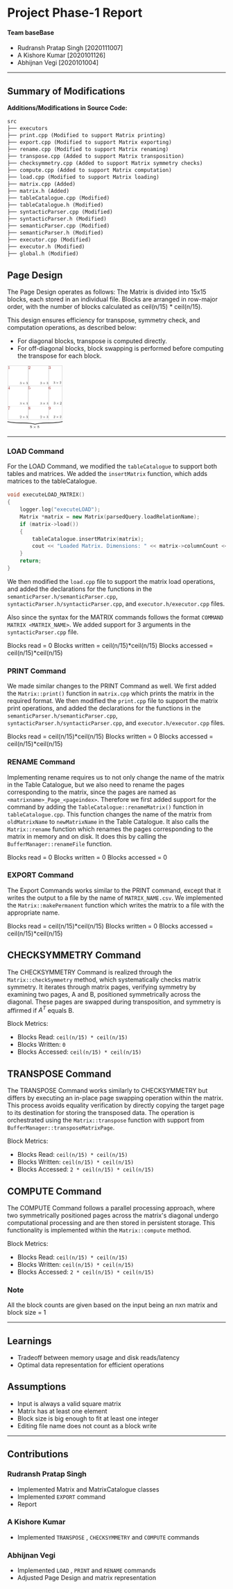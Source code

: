 # Project Phase-1 Report

#### Team baseBase

- Rudransh Pratap Singh [2020111007]
- A Kishore Kumar [2020101126]
- Abhijnan Vegi [2020101004]

---

## Summary of Modifications

**Additions/Modifications in Source Code:**

```
src
├── executors
├── print.cpp (Modified to support Matrix printing)
├── export.cpp (Modified to support Matrix exporting)
├── rename.cpp (Modified to support Matrix renaming)
├── transpose.cpp (Added to support Matrix transposition)
├── checksymmetry.cpp (Added to support Matrix symmetry checks)
├── compute.cpp (Added to support Matrix computation)
├── load.cpp (Modified to support Matrix loading)
├── matrix.cpp (Added)
├── matrix.h (Added)
├── tableCatalogue.cpp (Modified)
├── tableCatalogue.h (Modified)
├── syntacticParser.cpp (Modified)
├── syntacticParser.h (Modified)
├── semanticParser.cpp (Modified)
├── semanticParser.h (Modified)
├── executor.cpp (Modified)
├── executor.h (Modified)
├── global.h (Modified)
```


## Page Design

The Page Design operates as follows: The Matrix is divided into 15x15 blocks, each stored in an individual file. Blocks are arranged in row-major order, with the number of blocks calculated as ceil(n/15) * ceil(n/15).

This design ensures efficiency for transpose, symmetry check, and computation operations, as described below:

- For diagonal blocks, transpose is computed directly.
- For off-diagonal blocks, block swapping is performed before computing the transpose for each block.

<img src="./design.png" height="146" width="128">

---

### LOAD Command

For the LOAD Command, we modified the `tableCatalogue` to support both tables and matrices. We added the `insertMatrix` function, which adds matrices to the tableCatalogue.

```cpp
void executeLOAD_MATRIX()
{
    logger.log("executeLOAD");
    Matrix *matrix = new Matrix(parsedQuery.loadRelationName);
    if (matrix->load())
    {
        tableCatalogue.insertMatrix(matrix);
        cout << "Loaded Matrix. Dimensions: " << matrix->columnCount << endl;
    }
    return;
}
```

We then modified the `load.cpp` file to support the matrix load operations, and added the declarations for the functions
in the `semanticParser.h/semanticParser.cpp`, `syntacticParser.h/syntacticParser.cpp`, and `executor.h/executor.cpp`
files.

Also since the syntax for the MATRIX commands follows the format `COMMAND MATRIX <MATRIX_NAME>`. We added support for 3
arguments in the `syntacticParser.cpp` file.

Blocks read = 0
Blocks written = ceil(n/15)*ceil(n/15)
Blocks accessed = ceil(n/15)*ceil(n/15)

### PRINT Command

We made similar changes to the PRINT Command as well. We first added the `Matrix::print()` function in `matrix.cpp`
which prints the matrix in the required format.
We then modified the `print.cpp` file to support the matrix print operations, and added the declarations for the
functions
in the `semanticParser.h/semanticParser.cpp`, `syntacticParser.h/syntacticParser.cpp`, and `executor.h/executor.cpp`
files.

Blocks read = ceil(n/15)*ceil(n/15)
Blocks written = 0
Blocks accessed = ceil(n/15)*ceil(n/15)

### RENAME Command

Implementing rename requires us to not only change the name of the matrix in the Table Catalogue, but we also need to
rename the pages corresponding to the matrix, since the pages are named as `<matrixname>_Page_<pageindex>`. Therefore we
first added support for the command by adding the `TableCatalogue::renameMatrix()` function in `tableCatalogue.cpp`.
This function changes the name of the matrix from `oldMatrixName` to `newMatrixName` in the Table Catalogue. It also
calls the `Matrix::rename` function which renames the pages corresponding to the matrix in memory and on disk. It does this by calling the
`BufferManager::renameFile` function.

Blocks read = 0
Blocks written = 0
Blocks accessed = 0

### EXPORT Command

The Export Commands works similar to the PRINT command, except that it writes the output to a file by the name
of `MATRIX_NAME.csv`. We implemented the `Matrix::makePermanent` function which writes the matrix to a file with the
appropriate name.

Blocks read = ceil(n/15)*ceil(n/15)
Blocks written = 0
Blocks accessed = ceil(n/15)*ceil(n/15)

## CHECKSYMMETRY Command

The CHECKSYMMETRY Command is realized through the `Matrix::checkSymmetry` method, which systematically checks matrix symmetry. It iterates through matrix pages, verifying symmetry by examining two pages, A and B, positioned symmetrically across the diagonal. These pages are swapped during transposition, and symmetry is affirmed if $A^T$ equals B.

Block Metrics:
- Blocks Read: `ceil(n/15) * ceil(n/15)`
- Blocks Written: `0`
- Blocks Accessed: `ceil(n/15) * ceil(n/15)`

## TRANSPOSE Command

The TRANSPOSE Command works similarly to CHECKSYMMETRY but differs by executing an in-place page swapping operation within the matrix. This process avoids equality verification by directly copying the target page to its destination for storing the transposed data. The operation is orchestrated using the `Matrix::transpose` function with support from `BufferManager::transposeMatrixPage`.

Block Metrics:
- Blocks Read: `ceil(n/15) * ceil(n/15)`
- Blocks Written: `ceil(n/15) * ceil(n/15)`
- Blocks Accessed: `2 * ceil(n/15) * ceil(n/15)`

## COMPUTE Command

The COMPUTE Command follows a parallel processing approach, where two symmetrically positioned pages across the matrix's diagonal undergo computational processing and are then stored in persistent storage. This functionality is implemented within the `Matrix::compute` method.

Block Metrics:
- Blocks Read: `ceil(n/15) * ceil(n/15)`
- Blocks Written: `ceil(n/15) * ceil(n/15)`
- Blocks Accessed: `2 * ceil(n/15) * ceil(n/15)`

### Note
All the block counts are given based on the input being an nxn matrix and block size = 1

---

## Learnings

- Tradeoff between memory usage and disk reads/latency
- Optimal data representation for efficient operations


## Assumptions
- Input is always a valid square matrix
- Matrix has at least one element
- Block size is big enough to fit at least one integer
- Editing file name does not count as a block write

---

## Contributions

### Rudransh Pratap Singh

- Implemented Matrix and MatrixCatalogue classes
- Implemented `EXPORT` command
- Report

### A Kishore Kumar

- Implemented `TRANSPOSE` , `CHECKSYMMETRY` and `COMPUTE` commands

### Abhijnan Vegi

- Implemented `LOAD` , `PRINT` and `RENAME` commands
- Adjusted Page Design and matrix representation

